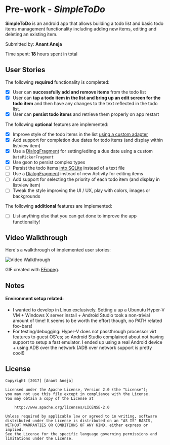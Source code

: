 # Pre-work - *SimpleToDo*

**SimpleToDo** is an android app that allows building a todo list and basic todo items management functionality including adding new items, editing and deleting an existing item.

Submitted by: **Anant Aneja**

Time spent: **18** hours spent in total

## User Stories

The following **required** functionality is completed:

* [x] User can **successfully add and remove items** from the todo list
* [x] User can **tap a todo item in the list and bring up an edit screen for the todo item** and then have any changes to the text reflected in the todo list.
* [x] User can **persist todo items** and retrieve them properly on app restart

The following **optional** features are implemented:

* [x] Improve style of the todo items in the list [using a custom adapter](http://guides.codepath.com/android/Using-an-ArrayAdapter-with-ListView)
* [x] Add support for completion due dates for todo items (and display within listview item)
* [x] Use a [DialogFragment](http://guides.codepath.com/android/Using-DialogFragment) for setting/editng a due date using a custom `DatePickerFragment`
* [x] Use gson to persist complex types
* [ ] Persist the todo items [into SQLite](http://guides.codepath.com/android/Persisting-Data-to-the-Device#sqlite) instead of a text file
* [ ] Use a [DialogFragment](http://guides.codepath.com/android/Using-DialogFragment) instead of new Activity for editing items
* [ ] Add support for selecting the priority of each todo item (and display in listview item)
* [ ] Tweak the style improving the UI / UX, play with colors, images or backgrounds

The following **additional** features are implemented:

* [ ] List anything else that you can get done to improve the app functionality!

## Video Walkthrough

Here's a walkthrough of implemented user stories:

<img src='https://i.imgur.com/zTatrFf.gif' title='Video Walkthrough on a real device' width='' alt='Video Walkthrough' />

GIF created with [FFmpeg](https://ffmpeg.zeranoe.com/builds/).

## Notes

#### Environment setup related:

 * I wanted to develop in Linux exclusively. Setting u up a Ubunutu Hyper-V VM + Windows X server install + Android Studio took a non-trivial amount of time! It seems to be worth the effort though, no PATH related foo-bars!
 * For testing/debugging: Hyper-V does not passthrough processor virt features to guest OS'es; so Android Studio complained about not having support to setup a fast emulator. I ended up using a real Android device + using ADB over the network (ADB over network support is pretty cool!)

## License

    Copyright [2017] [Anant Aneja]

    Licensed under the Apache License, Version 2.0 (the "License");
    you may not use this file except in compliance with the License.
    You may obtain a copy of the License at

        http://www.apache.org/licenses/LICENSE-2.0

    Unless required by applicable law or agreed to in writing, software
    distributed under the License is distributed on an "AS IS" BASIS,
    WITHOUT WARRANTIES OR CONDITIONS OF ANY KIND, either express or implied.
    See the License for the specific language governing permissions and
    limitations under the License.